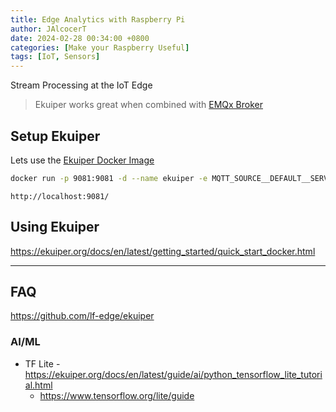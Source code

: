 ```yaml
---
title: Edge Analytics with Raspberry Pi
author: JAlcocerT
date: 2024-02-28 00:34:00 +0800
categories: [Make your Raspberry Useful]
tags: [IoT, Sensors]
---
```


Stream Processing at the IoT Edge

> Ekuiper works great when combined with [EMQx Broker](https://jalcocert.github.io/RPi/posts/rpi-mqtt/#install-mqtt-broker)

## Setup Ekuiper

Lets use the [Ekuiper Docker Image](https://hub.docker.com/r/lfedge/ekuiper)

```sh
docker run -p 9081:9081 -d --name ekuiper -e MQTT_SOURCE__DEFAULT__SERVER=tcp://broker.emqx.io:1883 lfedge/ekuiper:latest
```

`http://localhost:9081/`

## Using Ekuiper

https://ekuiper.org/docs/en/latest/getting_started/quick_start_docker.html


---

## FAQ

https://github.com/lf-edge/ekuiper

### AI/ML

* TF Lite - https://ekuiper.org/docs/en/latest/guide/ai/python_tensorflow_lite_tutorial.html
    * https://www.tensorflow.org/lite/guide